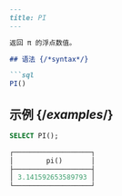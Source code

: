 ```markdown
---
title: PI
---

返回 π 的浮点数值。

## 语法 {/*syntax*/}

```sql
PI()
```

## 示例 {/*examples*/}

```sql
SELECT PI();

┌───────────────────┐
│        pi()       │
├───────────────────┤
│ 3.141592653589793 │
└───────────────────┘
```
```